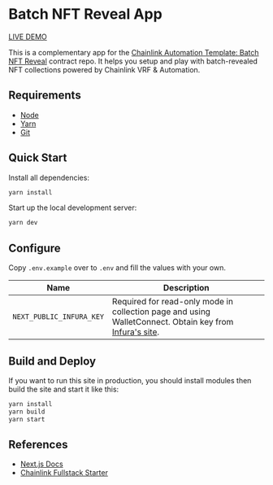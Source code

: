 # Batch NFT Reveal App

[LIVE DEMO](https://automation.chainlink-demo.app)

This is a complementary app for the [Chainlink Automation Template: Batch NFT Reveal](https://github.com/hackbg/chainlink-keepers-templates/tree/main/batch-nft-reveal) contract repo. It helps you setup and play with batch-revealed NFT collections powered by Chainlink VRF & Automation.

## Requirements

- [Node](https://nodejs.org/en/download/)
- [Yarn](https://classic.yarnpkg.com/en/docs/install/#mac-stable)
- [Git](https://git-scm.com/downloads)

## Quick Start

Install all dependencies:

```bash
yarn install
```

Start up the local development server:

```bash
yarn dev
```

## Configure

Copy `.env.example` over to `.env` and fill the values with your own.

| Name                     | Description                                                                                                                 |
| ------------------------ | --------------------------------------------------------------------------------------------------------------------------- |
| `NEXT_PUBLIC_INFURA_KEY` | Required for read-only mode in collection page and using WalletConnect. Obtain key from [Infura's site](https://infura.io). |

## Build and Deploy

If you want to run this site in production, you should install modules then build the site and start it like this:

```bash
yarn install
yarn build
yarn start
```

## References

- [Next.js Docs](https://nextjs.org/docs/getting-started)
- [Chainlink Fullstack Starter](https://github.com/hackbg/chainlink-fullstack)
